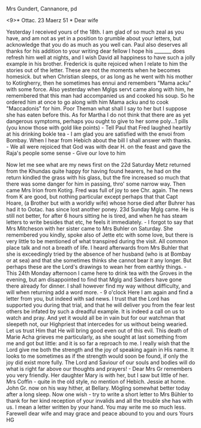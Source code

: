 Mrs Gundert, Cannanore, pd

<9>* Ottac. 23 Maerz 51
 <Sunday>*
Dear wife

Yesterday I received yours of the 18th. I am glad of so much zeal as you have, and am not as yet in a position to grumble about your letters, but acknowledge that you do as much as you well can. Paul also deserves all thanks for his addition to your writing dear fellow I hope his _______ does refresh him well at nights, and I wish David all happiness to have such a jolly example in his brother. Frederick is quite rejoiced when I relate to him the stories out of the letter. These are not the moments when he becomes homesick. but when Christian sleeps, or as long as he went with his mother to Kotirgherry, then he sometimes has ennui and remembers "Mama acku" with some force. Also yesterday when Mglgs servt came along with him, he remembered that this man had accompanied us and cooked his soup. So he ordered him at once to go along with him Mama acku and to cook "Maccadonis" for him. Poor Theman what shall I say to her but I suppose she has eaten before this. As for Martha I do not think that there are as yet dangerous symptoms, perhaps you ought to give to her some poly...1 pills (you know those with gold like points) - Tell Paul that Fred laughed heartily at his drinking bokle tea - I am glad you are satisfied with the envoi from Bombay. When I hear from Hebich about the bill I shall answer with thanks. - We all were rejoiced that God was with dear H. on the feast and gave the Raja's people some sense - Give our love to him

Now let me see what are my news first on the 22d Saturday Metz returned from the Khundas quite happy for having found hearers, he had on the return kindled the grass with his glass, but the fire increased so much that there was some danger for him in passing, thro' some narrow way. Then came Mrs Irion from Kotirg. Fred was full of joy to see Chr. again. The news from K are good, but nothing particular except perhaps that that Capt Hoare, (a Brother but with a worldly wife) whose horse died after Buhrer has had it to Ootac. has since lost another poney. 23d Sunday Mglg came. He is still not better, for after 6 hours sitting he is tired, and when he has steam letters to write besides that etc, he feels it immediately. - I forgot to say that Mrs Mitcheson with her sister came to Mrs Buhler on Saturday. She remembered you kindly, spoke also of Jette etc with some love, but there is very little to be mentioned of what transpired during the visit. All common place talk and not a breath of life. I heard afterwards from Mrs Buhler that she is exceedingly tried by the absence of her husband (who is at Bombay or at sea) and that she sometimes thinks she cannot bear it any longer. But perhaps these are the Lord's drawings to wean her from earthly things. - This 24th Monday afternoon I came here to drink tea with the Groves in the evening, but am disappointed to find that Mglg and Sanders have gone there already for dinner. I shall however find my way without difficulty, and will when returning add a word more. - 9 o'clock Here I am again and find a letter from you, but indeed with sad news. I trust that the Lord has supported you during that trial, and that he will deliver you from the fear lest others be infated by such a dreadful example. It is indeed a call on us to watch and pray. And yet it would all be in vain but for our watchman that sleepeth not, our Highpriest that intercedes for us without being wearied. Let us trust Him that He will bring good even out of this evil. This death of Marie Acha grieves me particularly, as she sought at last something from me and got but little: and it is so far a reproach to me. I really wish that the Lord give me both the strength and the joy of speaking again in His name. It looks to me sometimes as if the strength would soon be found, if only the joy did exist more fully. The Lord and Saviour of our souls and bodies will do what is right far above our thoughts and prayers! - Dear Mrs Gr remembers you very friendly. Her daughter Mary is with her, but I saw but little of her. Mrs Coffin - quite in the old style, no mention of Hebich. Jessie at home. John Gr. now on his way hither, at Bellary. Mögling somewhat better today after a long sleep. Now one wish - try to write a short letter to Mrs Bühler to thank for her kind reception of your invalids and all the trouble she has with us. I mean a letter written by your hand. You may write me so much less. Farewell dear wife and may grace and peace abound to you and ours
 Yours HG

